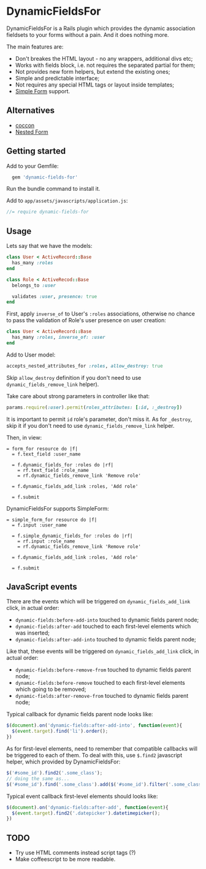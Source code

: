 DynamicFieldsFor
================

DynamicFieldsFor is a Rails plugin which provides the dynamic association fieldsets to your forms without a pain. And it does nothing more.

The main features are:
* Don't breakes the HTML layout - no any wrappers, additional divs etc;
* Works with fields block, i.e. not requires the separated partial for them;
* Not provides new form helpers, but extend the existing ones;
* Simple and predictable interface;
* Not requires any special HTML tags or layout inside templates;
* [Simple Form](https://github.com/plataformatec/simple_form) support.

## Alternatives
* [coccon](https://github.com/nathanvda/cocoon)
* [Nested Form](https://github.com/ryanb/nested_form)

## Getting started

Add to your Gemfile:

```ruby
  gem 'dynamic-fields-for'
```

Run the bundle command to install it.

Add to `app/assets/javascripts/application.js`:
```js
//= require dynamic-fields-for
```

## Usage
Lets say that we have the models:

```ruby
class User < ActiveRecord::Base
  has_many :roles
end

class Role < ActiveRecod::Base
  belongs_to :user

  validates :user, presence: true
end
```

First, apply `inverse_of` to User's `:roles` associations, otherwise no chance to pass
the validation of Role's user presence on user creation:
```ruby
class User < ActiveRecord::Base
  has_many :roles, inverse_of: :user
end
```

Add to User model:
```ruby
accepts_nested_attributes_for :roles, allow_destroy: true
```

Skip `allow_destroy` definition if you don't need to use `dynamic_fields_remove_link` helper).

Take care about strong parameters in controller like that:
```ruby
params.require(:user).permit(roles_attributes: [:id, :_destroy])
```

It is important to permit `id` role's parameter, don't miss it. As for `_destroy`,
skip it if you don't need to use `dynamic_fields_remove_link` helper.

Then, in view:
```haml
= form_for resource do |f|
  = f.text_field :user_name

  = f.dynamic_fields_for :roles do |rf|
    = rf.text_field :role_name
    = rf.dynamic_fields_remove_link 'Remove role'

  = f.dynamic_fields_add_link :roles, 'Add role'

  = f.submit
```

DynamicFieldsFor supports SimpleForm:
```haml
= simple_form_for resource do |f|
  = f.input :user_name

  = f.simple_dynamic_fields_for :roles do |rf|
    = rf.input :role_name
    = rf.dynamic_fields_remove_link 'Remove role'

  = f.dynamic_fields_add_link :roles, 'Add role'

  = f.submit
```

## JavaScript events
There are the events which will be triggered on `dynamic_fields_add_link` click, in actual order:
* `dynamic-fields:before-add-into` touched to dynamic fields parent node;
* `dynamic-fields:after-add` touched to each first-level elements which was inserted;
* `dynamic-fields:after-add-into` touched to dynamic fields parent node;

Like that, these events will be triggered on `dynamic_fields_add_link` click, in actual order:
* `dynamic-fields:before-remove-from` touched to dynamic fields parent node;
* `dynamic-fields:before-remove` touched to each first-level elements which going to be removed;
* `dynamic-fields:after-remove-from` touched to dynamic fields parent node;

Typical callback for dynamic fields parent node looks like:
```js
$(document).on('dynamic-fields:after-add-into', function(event){
  $(event.target).find('li').order();
})
```

As for first-level elements, need to remember that compatible callbacks
will be triggered to each of them. To deal with this,
use `$.find2` javascript helper, which provided by DynamicFieldsFor:
```js
$('#some_id').find2('.some_class');
// doing the same as...
$('#some_id').find('.some_class').add($('#some_id').filter('.some_class'));
```

Typical event callback first-level elements should looks like:
```js
$(document).on('dynamic-fields:after-add', function(event){
  $(event.target).find2('.datepicker').datetimepicker();
})
```

## TODO
* Try use HTML comments instead script tags (?)
* Make coffeescript to be more readable.
